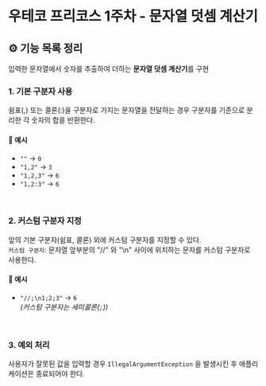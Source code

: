 # 우테코 프리코스 1주차 - 문자열 덧셈 계산기
## ⚙️ 기능 목록 정리

입력한 문자열에서 숫자를 추출하여 더하는 **문자열 덧셈 계산기**를 구현

### 1. **기본 구분자 사용**
쉼표(,) 또는 콜론(:)을 구분자로 가지는 문자열을 전달하는 경우 구분자를 기준으로 분리한 각 숫자의 합을 반환한다.

#### 📌 예시
- `""` → `0`
- `"1,2"` → `3`
- `"1,2,3"` → `6`
- `"1,2:3"` → `6`

<br/>

### 2. **커스텀 구분자 지정**
앞의 기본 구분자(쉼표, 콜론) 외에 커스텀 구분자를 지정할 수 있다.  
`커스텀 구분자`: 문자열 앞부분의 "//" 와 "\n" 사이에 위치하는 문자를 커스텀 구분자로 사용한다.

#### 📌 예시
- `"//;\n1;2;3"` → `6`  
  _(커스텀 구분자는 세미콜론(`;`))_

<br/>

### 3. **예외 처리**
사용자가 잘못된 값을 입력할 경우 `IllegalArgumentException` 을 발생시킨 후 애플리케이션은 종료되어야 한다.
